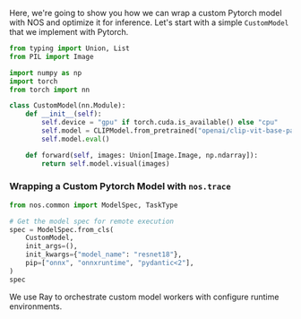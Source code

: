Here, we're going to show you how we can wrap a custom Pytorch model with NOS and optimize it for inference. Let's start with a simple `CustomModel` that we implement with Pytorch.


```python
from typing import Union, List
from PIL import Image

import numpy as np
import torch
from torch import nn

class CustomModel(nn.Module):
	def __init__(self):
		self.device = "gpu" if torch.cuda.is_available() else "cpu"
		self.model = CLIPModel.from_pretrained("openai/clip-vit-base-patch32").to(self.device)
		self.model.eval()

	def forward(self, images: Union[Image.Image, np.ndarray]):
		return self.model.visual(images)
```

### Wrapping a Custom Pytorch Model with `nos.trace`

```python
from nos.common import ModelSpec, TaskType

# Get the model spec for remote execution
spec = ModelSpec.from_cls(
    CustomModel,
    init_args=(),
    init_kwargs={"model_name": "resnet18"},
    pip=["onnx", "onnxruntime", "pydantic<2"],
)
spec
```

We use Ray to orchestrate custom model workers with configure runtime environments.
